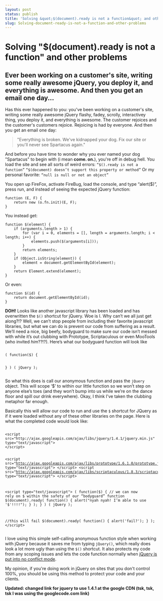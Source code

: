```yaml
---
layout: post
status: publish
title: 'Solving &quot;$(document).ready is not a function&quot; and other problems'
slug: Solving-document-ready-is-not-a-function-and-other-problems
---
```

# Solving &quot;$(document).ready is not a function&quot; and other problems
## Ever been working on a customer's site, writing some really awesome jQuery, you deploy it, and everything is awesome. And then you get an email one day...

<p>
	Has this ever happened to you: you&#39;ve been working on a customer&#39;s site, writing some really awesome jQuery flashy, fadey, scrolly, interactivey thing, you deploy it, and everything is awesome. The customer rejoices and the customer&#39;s customers rejoice. Rejoicing is had by everyone. And then you get an email one day:</p>
<blockquote>
	&quot;Everything is broken. We&#39;ve kidnapped your dog. Fix our site or you&#39;ll never see Spartacus again.&quot;</blockquote>
<p>
	And before you have time to wonder why you ever named your dog &quot;Spartacus&quot; to begin with (i mean <strong>come. on.</strong>), you&#39;re off in debug hell. You load the site and see all sorts of weird errors: <code>&ldquo;$().ready is not a function&rdquo;</code> <code>&ldquo;$(document) doesn&rsquo;t support this property or method&rdquo;</code> Or my personal favorite: <code>&ldquo;null is null or not an object&rdquo;</code></p>
<p>
	You open up FireFox, activate FireBug, load the console, and type &ldquo;alert($)&rdquo;, press run, and instead of seeing the expected jQuery function:</p>
<pre class="prettyprint">
<code>function (E, F) {
    return new (o.fn.init)(E, F);
}
</code></pre>
<p>
	You instead get:</p>
<pre class="prettyprint">
<code>function $(element) {
    if (arguments.length &gt; 1) {
        for (var i = 0, elements = [], length = arguments.length; i &lt; length; i++) {
            elements.push($(arguments[i]));
        }
        return elements;
    }
    if (Object.isString(element)) {
        element = document.getElementById(element);
    }
    return Element.extend(element);
}
</code></pre>
<p>
	Or even:</p>
<pre class="prettyprint">
<code>function $(id) {
    return document.getElementById(id);
}
</code></pre>
<p>
	<strong>DOH!</strong> Looks like another javascript library has been loaded and has overwritten the <code>$()</code> shortcut for jQuery. Woe is I. Why can&rsquo;t we all just get along?!? Well, we can&rsquo;t stop people from including their favorite javascript libraries, but what we can do is prevent our code from suffering as a result. We&rsquo;ll need a nice, big beefy, bodyguard to make sure our code isn&rsquo;t messed with while it&rsquo;s out clubbing with Prototype, Scriptaculous or even MooTools (who invited <em>him</em>??!?). Here&rsquo;s what our bodyguard function will look like</p>
<pre class="prettyprint">
<code>
( function($) {

} ) ( jQuery );
</code></pre>
<p>
	So what this does is call our anonymous function and pass the <code>jQuery</code> object. This will scope &lsquo;$&rsquo; to within our little function so we won&rsquo;t step on anyone else&rsquo;s toes (and they won&rsquo;t bump into us while we&rsquo;re on the dance floor and spill our drink everywhere). Okay, I think I&#39;ve taken the clubbing metaphor far enough.</p>
<p>
	Basically this will allow our code to run and use the <code>$</code> shortcut for JQuery as if it were loaded without any of these other libraries on the page. Here is what the completed code would look like:</p>
<pre class="prettyprint">
<code>
&lt;script src=&quot;http://ajax.googleapis.com/ajax/libs/jquery/1.4.1/jquery.min.js&quot; type=&quot;text/javascript&quot;&gt;
&lt;/script&gt;

&lt;script src=&quot;http://ajax.googleapis.com/ajax/libs/prototype/1.6.1.0/prototype.js&quot; type=&quot;text/javascript&quot;&gt;
&lt;/script&gt;
&lt;script src=&quot;http://ajax.googleapis.com/ajax/libs/scriptaculous/1.8.3/scriptaculous.js&quot; type=&quot;text/javascript&quot;&gt;
&lt;/script&gt;

&lt;script type=&quot;text/javascript&quot;&gt;
( function($) {
    // we can now rely on $ within the safety of our &ldquo;bodyguard&rdquo; function
    $(document).ready( function() { alert(&quot;nyah nyah! I&rsquo;m able to use &#39;$&#39;!!!!&quot;);  } );
} ) ( jQuery );

//this will fail
$(document).ready( function() { alert(&#39;fail?&#39;); } );
&lt;/script&gt;
</code></pre>
<p>
	I love using this simple self-calling anonymous function style when working with jQuery because it saves me from typing <code>jQuery()</code>, which really does look a lot more ugly than using the <code>$()</code> shortcut. It also protects my code from any scoping issues and lets the code function normally when <a href="http://docs.jquery.com/Core/jQuery.noConflict">jQuery is put into no conflict mode</a>.</p>
<p>
	My opinion, if you&#39;re doing work in jQuery on sites that you don&#39;t control 100%, you should be using this method to protect your code and your clients.</p>
<p>
	<strong>Updated: changed link for jquery to use 1.4.1 at the google CDN (tsk, tsk, tsk I was using the googlecode.com link)</strong></p>
